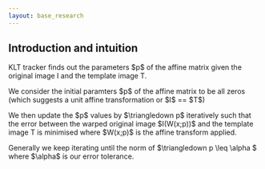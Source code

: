 ```yaml
---
layout: base_research
---
```



<main class="main">
  <div class="container-fluid">
    <div class="animated fadeIn">
      <div>
          <h2>Introduction and intuition</h2>
          <p>KLT tracker finds out the parameters $p$ of the affine matrix given the original image I and the template image T.</p>
          <p>We consider the initial paramters $p$ of the affine matrix to be all zeros (which suggests a unit affine transformation or $I$ == $T$)</p>
          <p>We then update the $p$ values by $\triangledown p$ iteratively such that the error between the warped original image $I(W(x;p))$ and
              the template image T is minimised where $W(x;p)$ is the affine transform applied.
          </p>
          <p>Generally we keep iterating until the norm of $\triangledown p \leq \alpha $ where $\alpha$ is our error tolerance.</p>
      </div>
    </div>
  </div>
</main>
